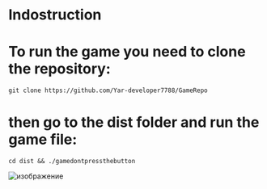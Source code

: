 # Indostruction
# To run the game you need to clone the repository: 
```git clone https://github.com/Yar-developer7788/GameRepo```
# then go to the dist folder and run the game file:
```cd dist && ./gamedontpressthebutton```



![изображение](https://github.com/Yar-developer7788/GameRepo/assets/152774725/c9d02aa0-33b9-491a-86ce-fe41af550a14)
